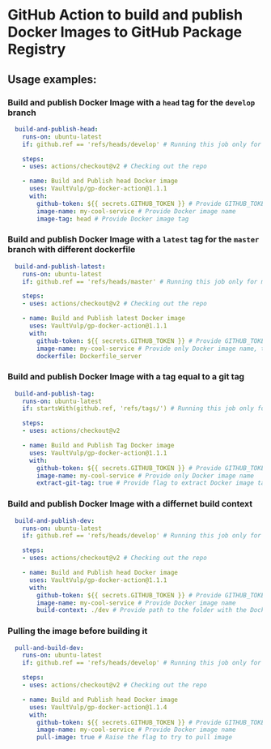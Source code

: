 # GitHub Action to build and publish Docker Images to GitHub Package Registry

## Usage examples:

### Build and publish Docker Image with a `head` tag for the `develop` branch

```yaml
  build-and-publish-head:
    runs-on: ubuntu-latest
    if: github.ref == 'refs/heads/develop' # Running this job only for develop branch

    steps:
    - uses: actions/checkout@v2 # Checking out the repo

    - name: Build and Publish head Docker image
      uses: VaultVulp/gp-docker-action@1.1.1
      with:
        github-token: ${{ secrets.GITHUB_TOKEN }} # Provide GITHUB_TOKEN to login into the GitHub Packages
        image-name: my-cool-service # Provide Docker image name
        image-tag: head # Provide Docker image tag
```

### Build and publish Docker Image with a `latest` tag for the `master` branch with different dockerfile

```yaml
  build-and-publish-latest:
    runs-on: ubuntu-latest
    if: github.ref == 'refs/heads/master' # Running this job only for master branch

    steps:
    - uses: actions/checkout@v2 # Checking out the repo

    - name: Build and Publish latest Docker image
      uses: VaultVulp/gp-docker-action@1.1.1
      with:
        github-token: ${{ secrets.GITHUB_TOKEN }} # Provide GITHUB_TOKEN to login into the GitHub Packages
        image-name: my-cool-service # Provide only Docker image name, tag will be automatically set to latest
        dockerfile: Dockerfile_server
```

### Build and publish Docker Image with a tag equal to a git tag

```yaml
  build-and-publish-tag:
    runs-on: ubuntu-latest
    if: startsWith(github.ref, 'refs/tags/') # Running this job only for tags

    steps:
    - uses: actions/checkout@v2

    - name: Build and Publish Tag Docker image
      uses: VaultVulp/gp-docker-action@1.1.1
      with:
        github-token: ${{ secrets.GITHUB_TOKEN }} # Provide GITHUB_TOKEN to login into the GitHub Packages
        image-name: my-cool-service # Provide only Docker image name
        extract-git-tag: true # Provide flag to extract Docker image tag from git reference
```

### Build and publish Docker Image with a differnet build context

```yaml
  build-and-publish-dev:
    runs-on: ubuntu-latest
    if: github.ref == 'refs/heads/develop' # Running this job only for develop branch

    steps:
    - uses: actions/checkout@v2 # Checking out the repo

    - name: Build and Publish head Docker image
      uses: VaultVulp/gp-docker-action@1.1.1
      with:
        github-token: ${{ secrets.GITHUB_TOKEN }} # Provide GITHUB_TOKEN to login into the GitHub Packages
        image-name: my-cool-service # Provide Docker image name
        build-context: ./dev # Provide path to the folder with the Dockerfile
```

### Pulling the image before building it

```yaml
  pull-and-build-dev:
    runs-on: ubuntu-latest
    if: github.ref == 'refs/heads/develop' # Running this job only for develop branch

    steps:
    - uses: actions/checkout@v2 # Checking out the repo

    - name: Build and Publish head Docker image
      uses: VaultVulp/gp-docker-action@1.1.4
      with:
        github-token: ${{ secrets.GITHUB_TOKEN }} # Provide GITHUB_TOKEN to login into the GitHub Packages
        image-name: my-cool-service # Provide Docker image name
        pull-image: true # Raise the flag to try to pull image
```
